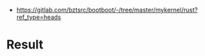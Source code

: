 - https://gitlab.com/bztsrc/bootboot/-/tree/master/mykernel/rust?ref_type=heads

# Result

```bash

```

